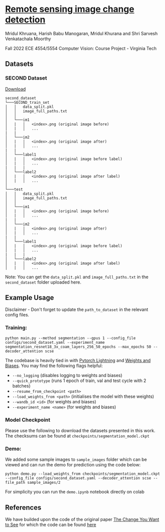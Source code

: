 # [Remote sensing image change detection](https://sites.google.com/vt.edu/image-change-detection)

Mridul Khruana, Harish Babu Manogaran, Mridul Khurana and Shri Sarvesh Venkatachala Moorthy

Fall 2022 ECE 4554/5554 Computer Vision: Course Project - Virginia Tech

## Datasets

### SECOND Dataset

[Download](https://drive.google.com/file/d/1mN8jzCKKK27p3ODGoDgepjiRYGQpB34u/view?usp=sharing)
```
second_dataset
└───SECOND_train_set
│   │   data_split.pkl
│   │   image_full_paths.txt
│   │
│   └───im1
│   |   │   <index>.png (original image before)
│   |   │   ...
|   |
│   └───im2
│   |   │   <index>.png (original image after)
│   |   │   ...
|   |
│   └───label1
│   |   │   <index>.png (original image before label)
│   |   │   ...
|   |   |
│   └───label2
│   |   │   <index>.png (original image after label)
│   |   │   ...
│   
└───test
│   │   data_split.pkl
│   │   image_full_paths.txt
│   │
│   └───im1
│   |   │   <index>.png (original image before)
│   |   │   ...
|   |
│   └───im2
│   |   │   <index>.png (original image after)
│   |   │   ...
|   |
│   └───label1
│   |   │   <index>.png (original image before label)
│   |   │   ...
|   |   |
│   └───label2
│   |   │   <index>.png (original image after label)
│   |   │   ...
```

Note: You can get the `data_split.pkl` and `image_full_paths.txt` in the `second_dataset` folder uploaded here.


## Example Usage

Disclaimer - Don't forget to update the `path_to_dataset` in the relevant config files.

### Training:

`python main.py --method segmentation --gpus 1 --config_file configs/second_dataset.yaml --experiment_name segmentation_resnet18_3x_coam_layers_256_50_epochs --max_epochs 50 --decoder_attention scse `

The codebase is heavily tied in with [Pytorch Lightning](https://www.pytorchlightning.ai/) and [Weights and Biases](https://wandb.ai/r). You may find the following flags helpful:

- `--no_logging` (disables logging to weights and biases)
- `--quick_prototype` (runs 1 epoch of train, val and test cycle with 2 batches)
- `--resume_from_checkpoint <path>`
- `--load_weights_from <path>` (initialises the model with these weights)
- `--wandb_id <id>` (for weights and biases)
- `--experiment_name <name>` (for weights and biases)

### Model Checkpoint
Please use the following to download the datasets presented in this work. The checksums can be found at `checkpoints/segmentation_model.ckpt`


### Demo:
We added some sample images to  `sample_images` folder which can be viewed and can run the demo for prediction using the code below:

`python demo.py --load_weights_from checkpoints/segmentation_model.ckpt --config_file configs/second_dataset.yaml --decoder_attention scse --file_path sample_images/2`

For simplicity you can run the `demo.ipynb` notebook directly on colab

## References 
 We have builded upon the code of the original paper [The Change You Want to See](https://arxiv.org/pdf/2209.14341.pdf) for which the code can be found [here](https://github.com/ragavsachdeva/The-Change-You-Want-to-See)
